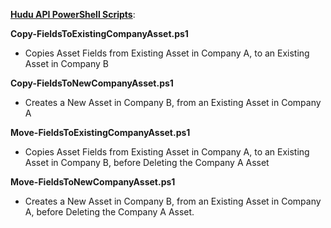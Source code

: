 **<u>Hudu API PowerShell Scripts</u>**:

**Copy-FieldsToExistingCompanyAsset.ps1**
- Copies Asset Fields from Existing Asset in Company A, to an Existing Asset in Company B

**Copy-FieldsToNewCompanyAsset.ps1**
- Creates a New Asset in Company B, from an Existing Asset in Company A

**Move-FieldsToExistingCompanyAsset.ps1**
- Copies Asset Fields from Existing Asset in Company A, to an Existing Asset in Company B, before Deleting the Company A Asset 

**Move-FieldsToNewCompanyAsset.ps1**
- Creates a New Asset in Company B, from an Existing Asset in Company A, before Deleting the Company A Asset.
